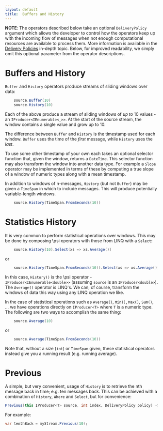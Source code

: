 ```yaml
---
layout: default
title:  Buffers and History
---
```


__NOTE__: The operators described below take an optional `DeliveryPolicy` argument which allows the developer to control how the operators keep up with the incoming flow of messages when not enough computational resources are available to process them. More information is available in the [Delivery Policies](/psi/topics/InDepth.DeliveryPolicies) in-depth topic. Below, for improved readability, we simply omit this optional parameter from the operator descriptions.

# Buffers and History

`Buffer` and `History` operators produce streams of sliding windows over data:

```csharp
    source.Buffer(10)
    source.History(10)
```

Each of the above produce a stream of sliding windows of _up to_ 10 values - an `IProducer<IEnumerable<_>>`.
At the start of the source stream, the window contains a single value and grow up to 10.

The difference between `Buffer` and `History` is the timestamp used for each window.
`Buffer` uses the time of the _first_ message, while `History` uses the _last_.

To use some other timestamp of your own each takes an optional selector function that, given the window, returns a `DateTime`.
This selector function may also transform the window into another data type.
For example a `Slope` operator may be implemented in terms of these by computing a true slope of a window of numeric types along with a mean timestamp.

In addition to windows of n-messages, `History` (but not `Buffer`) may be given a `TimeSpan` in which to include messages.
This will produce potentially variable-length windows.

```csharp
    source.History(TimeSpan.FromSeconds(10))
```

# Statistics History

It is very common to perform statistical operations over windows.
This may be done by composing \\psi operators with those from LINQ with a `Select`:

```csharp
    source.History(10).Select(xs => xs.Average())
```

or

```csharp
    source.History(TimeSpan.FromSeconds(10)).Select(xs => xs.Average())
```

In this case, `History()` is the \\psi operator - `IProducer<IEnumerable<double>>` (assuming `source` is an `IProducer<double>`).
The `Average()` operator is LINQ's.
We can, of course, transform the windows of data this way using any LINQ operation we like.

In the case of statistical operations such as `Average()`, `Min()`, `Max()`, `Sum()`, ... we have operations directly on `IProducer<T>` where `T` is a numeric type.
The following are two ways to accomplish the same thing:

```csharp
    source.Average(10)
```

or

```csharp
    source.Average(TimeSpan.FromSeconds(10))
```

Note that, without a size (`int`) or `TimeSpan` given, these statistical operators instead give you a running result (e.g. running average).

# Previous

A simple, but very convenient, usage of `History` is to retrieve the nth message back in time; e.g. ten messages back. This can be achieved with a combination of `History`, `Where` and `Select`, but for convenience:

```csharp
Previous(this IProducer<T> source, int index, DeliveryPolicy policy) -> IProducer<T>
```

For example:

```csharp
var tenthBack = myStream.Previous(10);
```
